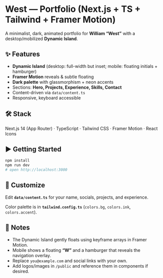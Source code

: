 # West — Portfolio (Next.js + TS + Tailwind + Framer Motion)

A minimalist, dark, animated portfolio for **William “West”** with a desktop/mobilized **Dynamic Island**.

## ✨ Features
- **Dynamic Island** (desktop: full-width but inset; mobile: floating initials + hamburger)
- **Framer Motion** reveals & subtle floating
- **Dark palette** with glassmorphism + neon accents
- Sections: **Hero, Projects, Experience, Skills, Contact**
- Content-driven via `data/content.ts`
- Responsive, keyboard accessible

## 🛠️ Stack
Next.js 14 (App Router) · TypeScript · Tailwind CSS · Framer Motion · React Icons

## ▶️ Getting Started
```bash
npm install
npm run dev
# open http://localhost:3000
```

## 🧰 Customize
Edit **`data/content.ts`** for your name, socials, projects, and experience.

Color palette is in **`tailwind.config.ts`** (`colors.bg`, `colors.ink`, `colors.accent`).

## 🧪 Notes
- The Dynamic Island gently floats using keyframe arrays in Framer Motion.
- Mobile shows a floating **“W”** and a hamburger that reveals the navigation overlay.
- Replace `you@example.com` and social links with your own.
- Add logos/images in `/public` and reference them in components if desired.
